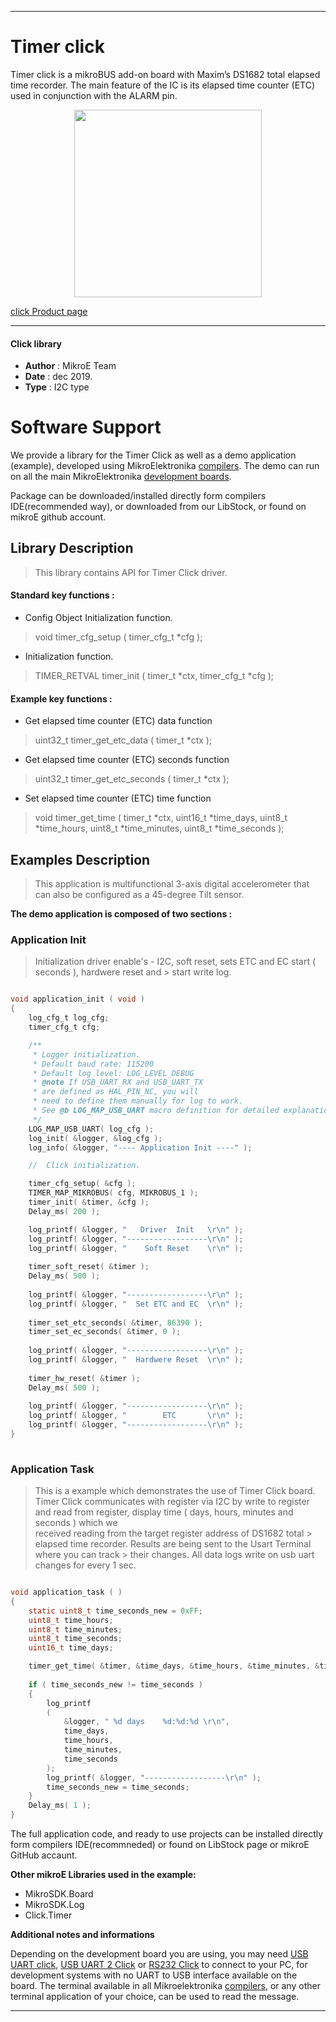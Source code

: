 
---
# Timer click

Timer click is a mikroBUS add-on board with Maxim’s DS1682 total elapsed time recorder. The main feature of the IC is its elapsed time counter (ETC) used in conjunction with the ALARM pin.

<p align="center">
  <img src="https://download.mikroe.com/images/click_for_ide/timer_click.png" height=300px>
</p>

[click Product page](https://www.mikroe.com/timer-click)

---


#### Click library 

- **Author**        : MikroE Team
- **Date**          : dec 2019.
- **Type**          : I2C type


# Software Support

We provide a library for the Timer Click 
as well as a demo application (example), developed using MikroElektronika 
[compilers](https://shop.mikroe.com/compilers). 
The demo can run on all the main MikroElektronika [development boards](https://shop.mikroe.com/development-boards).

Package can be downloaded/installed directly form compilers IDE(recommended way), or downloaded from our LibStock, or found on mikroE github account. 

## Library Description

> This library contains API for Timer Click driver.

#### Standard key functions :

- Config Object Initialization function.
> void timer_cfg_setup ( timer_cfg_t *cfg ); 
 
- Initialization function.
> TIMER_RETVAL timer_init ( timer_t *ctx, timer_cfg_t *cfg );


#### Example key functions :

- Get elapsed time counter (ETC) data function
> uint32_t timer_get_etc_data ( timer_t *ctx );
 
- Get elapsed time counter (ETC) seconds function
> uint32_t timer_get_etc_seconds ( timer_t *ctx );

- Set elapsed time counter (ETC) time function
> void timer_get_time ( timer_t *ctx, uint16_t *time_days, uint8_t *time_hours, uint8_t *time_minutes, uint8_t *time_seconds );

## Examples Description

> This application is multifunctional 3-axis digital accelerometer that can also be configured as a 45-degree Tilt sensor.

**The demo application is composed of two sections :**

### Application Init 

> Initialization driver enable's - I2C,
> soft reset, sets ETC and EC start ( seconds ), hardwere reset and > start write log.

```c

void application_init ( void )
{
    log_cfg_t log_cfg;
    timer_cfg_t cfg;

    /** 
     * Logger initialization.
     * Default baud rate: 115200
     * Default log level: LOG_LEVEL_DEBUG
     * @note If USB_UART_RX and USB_UART_TX 
     * are defined as HAL_PIN_NC, you will 
     * need to define them manually for log to work. 
     * See @b LOG_MAP_USB_UART macro definition for detailed explanation.
     */
    LOG_MAP_USB_UART( log_cfg );
    log_init( &logger, &log_cfg );
    log_info( &logger, "---- Application Init ----" );

    //  Click initialization.

    timer_cfg_setup( &cfg );
    TIMER_MAP_MIKROBUS( cfg, MIKROBUS_1 );
    timer_init( &timer, &cfg );
    Delay_ms( 200 );

    log_printf( &logger, "   Driver  Init   \r\n" );
    log_printf( &logger, "------------------\r\n" );
    log_printf( &logger, "    Soft Reset    \r\n" );
    
    timer_soft_reset( &timer );
    Delay_ms( 500 );
    
    log_printf( &logger, "------------------\r\n" );
    log_printf( &logger, "  Set ETC and EC  \r\n" );
    
    timer_set_etc_seconds( &timer, 86390 );
    timer_set_ec_seconds( &timer, 0 );
    
    log_printf( &logger, "------------------\r\n" );
    log_printf( &logger, "  Hardwere Reset  \r\n" );
    
    timer_hw_reset( &timer );
    Delay_ms( 500 );
    
    log_printf( &logger, "------------------\r\n" );
    log_printf( &logger, "        ETC       \r\n" );
    log_printf( &logger, "------------------\r\n" );
}
  
```

### Application Task

> This is a example which demonstrates the use of Timer Click board.
> Timer Click communicates with register via I2C by write to 
> register and read from register,
> display time ( days, hours, minutes and seconds ) which we  
> received reading from the target register address of DS1682 total > elapsed time recorder.
> Results are being sent to the Usart Terminal where you can track  > their changes.
> All data logs write on usb uart changes for every 1 sec.

```c

void application_task ( )
{
    static uint8_t time_seconds_new = 0xFF;
    uint8_t time_hours;
    uint8_t time_minutes;
    uint8_t time_seconds;
    uint16_t time_days;

    timer_get_time( &timer, &time_days, &time_hours, &time_minutes, &time_seconds );
   
    if ( time_seconds_new != time_seconds )
    {
        log_printf
        ( 
            &logger, " %d days    %d:%d:%d \r\n", 
            time_days, 
            time_hours, 
            time_minutes, 
            time_seconds
        );
        log_printf( &logger, "------------------\r\n" );
        time_seconds_new = time_seconds;
    }
    Delay_ms( 1 );
}
```

The full application code, and ready to use projects can be  installed directly form compilers IDE(recommneded) or found on LibStock page or mikroE GitHub accaunt.

**Other mikroE Libraries used in the example:** 

- MikroSDK.Board
- MikroSDK.Log
- Click.Timer

**Additional notes and informations**

Depending on the development board you are using, you may need 
[USB UART click](https://shop.mikroe.com/usb-uart-click), 
[USB UART 2 Click](https://shop.mikroe.com/usb-uart-2-click) or 
[RS232 Click](https://shop.mikroe.com/rs232-click) to connect to your PC, for 
development systems with no UART to USB interface available on the board. The 
terminal available in all Mikroelektronika 
[compilers](https://shop.mikroe.com/compilers), or any other terminal application 
of your choice, can be used to read the message.



---
